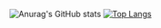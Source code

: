 ![Anurag's GitHub stats](https://github-readme-stats.vercel.app/api?username=Gorfort&show_icons=true&theme=radical)
[![Top Langs](https://github-readme-stats.vercel.app/api/top-langs/?username=Gorfort&layout=compact&theme=vision-friendly-dark&langs_count=8&size_weight=0.5&count_weight=0.5)](https://github.com/anuraghazra/github-readme-stats)
